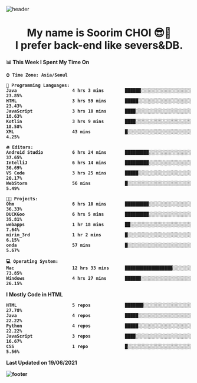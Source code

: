 <!--
**sxxrxm/sxxrxm** is a ✨ _special_ ✨ repository because its `README.md` (this file) appears on your GitHub profile.
-->
![header](https://capsule-render.vercel.app/api?type=Waving&color=gradient&height=300&section=header&text=Soorim%20CHOI&fontSize=90&animation=twinkling&fontAlignY=40)
<h1 align="center">
  My name is <b>Soorim CHOI<b> 😎👋
  <br>
  I prefer back-end like severs&DB.
</h1>
  
<!--START_SECTION:waka-->
📊 **This Week I Spent My Time On** 

```text
⌚︎ Time Zone: Asia/Seoul

💬 Programming Languages: 
Java                     4 hrs 3 mins        ██████░░░░░░░░░░░░░░░░░░░   23.85% 
HTML                     3 hrs 59 mins       █████░░░░░░░░░░░░░░░░░░░░   23.43% 
JavaScript               3 hrs 10 mins       ████░░░░░░░░░░░░░░░░░░░░░   18.63% 
Kotlin                   3 hrs 9 mins        ████░░░░░░░░░░░░░░░░░░░░░   18.58% 
XML                      43 mins             █░░░░░░░░░░░░░░░░░░░░░░░░   4.25%

🔥 Editors: 
Android Studio           6 hrs 24 mins       █████████░░░░░░░░░░░░░░░░   37.65% 
IntelliJ                 6 hrs 14 mins       █████████░░░░░░░░░░░░░░░░   36.69% 
VS Code                  3 hrs 25 mins       █████░░░░░░░░░░░░░░░░░░░░   20.17% 
WebStorm                 56 mins             █░░░░░░░░░░░░░░░░░░░░░░░░   5.49%

🐱‍💻 Projects: 
Ohm                      6 hrs 10 mins       █████████░░░░░░░░░░░░░░░░   36.33% 
DUCKGoo                  6 hrs 5 mins        █████████░░░░░░░░░░░░░░░░   35.81% 
webapps                  1 hr 18 mins        ██░░░░░░░░░░░░░░░░░░░░░░░   7.64% 
mirim_3rd                1 hr 2 mins         █░░░░░░░░░░░░░░░░░░░░░░░░   6.15% 
onda                     57 mins             █░░░░░░░░░░░░░░░░░░░░░░░░   5.67%

💻 Operating System: 
Mac                      12 hrs 33 mins      ██████████████████░░░░░░░   73.85% 
Windows                  4 hrs 27 mins       ██████░░░░░░░░░░░░░░░░░░░   26.15%

```

**I Mostly Code in HTML** 

```text
HTML                     5 repos             ███████░░░░░░░░░░░░░░░░░░   27.78% 
Java                     4 repos             █████░░░░░░░░░░░░░░░░░░░░   22.22% 
Python                   4 repos             █████░░░░░░░░░░░░░░░░░░░░   22.22% 
JavaScript               3 repos             ████░░░░░░░░░░░░░░░░░░░░░   16.67% 
CSS                      1 repo              █░░░░░░░░░░░░░░░░░░░░░░░░   5.56%

```



 Last Updated on 19/06/2021
<!--END_SECTION:waka-->


![footer](https://capsule-render.vercel.app/api?type=Waving&section=footer&color=gradient&height=300)
